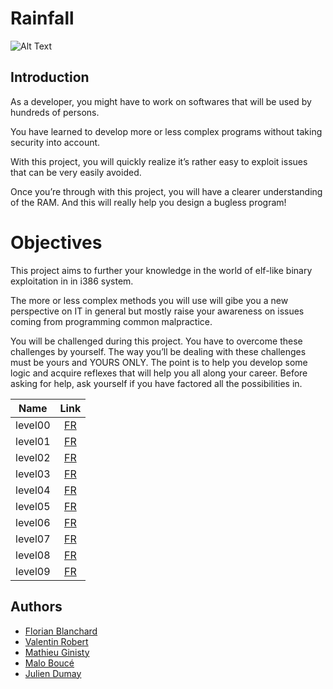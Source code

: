 # Rainfall

![Alt Text](https://media1.tenor.com/images/3145dde86d38964b99dbc0127e186b7c/tenor.gif?itemid=15982849)

## Introduction

As a developer, you might have to work on softwares that will be used by hundreds of
persons.

You have learned to develop more or less complex programs without taking security
into account.

With this project, you will quickly realize it’s rather easy to exploit issues that can
be very easily avoided.

Once you’re through with this project, you will have a clearer understanding of the
RAM. And this will really help you design a bugless program!


# Objectives

This project aims to further your knowledge in the world of elf-like binary exploitation
in in i386 system.

The more or less complex methods you will use will gibe you a new perspective on IT
in general but mostly raise your awareness on issues coming from programming common
malpractice.

You will be challenged during this project. You have to overcome these challenges
by yourself. The way you’ll be dealing with these challenges must be yours and YOURS
ONLY. The point is to help you develop some logic and acquire reflexes that will help
you all along your career. Before asking for help, ask yourself if you have factored all the
possibilities in.


| Name | Link |
|:---------:|:--------:|
| level00 | [FR](https://github.com/ChokMania/override/blob/master/level00/Ressources/Walkthrough.md) |
| level01 | [FR](https://github.com/ChokMania/override/blob/master/level01/Ressources/Walkthrough.md) |
| level02 | [FR](https://github.com/ChokMania/override/blob/master/level02/Ressources/Walkthrough.md) |
| level03 | [FR](https://github.com/ChokMania/override/blob/master/level03/Ressources/Walkthrough.md) |
| level04 | [FR](https://github.com/ChokMania/override/blob/master/level04/Ressources/Walkthrough.md) |
| level05 | [FR](https://github.com/ChokMania/override/blob/master/level05/Ressources/Walkthrough.md) |
| level06 | [FR](https://github.com/ChokMania/override/blob/master/level06/Ressources/Walkthrough.md) |
| level07 | [FR](https://github.com/ChokMania/override/blob/master/level07/Ressources/Walkthrough.md) |
| level08 | [FR](https://github.com/ChokMania/override/blob/master/level08/Ressources/Walkthrough.md) |
| level09 | [FR](https://github.com/ChokMania/override/blob/master/level09/Ressources/Walkthrough.md) |

## Authors

- [Florian Blanchard](https://github.com/floblanc)
- [Valentin Robert](https://github.com/slumfy)
- [Mathieu Ginisty](https://github.com/maginist)
- [Malo Boucé](https://github.com/Sithi5)
- [Julien Dumay](https://github.com/ChokMania)